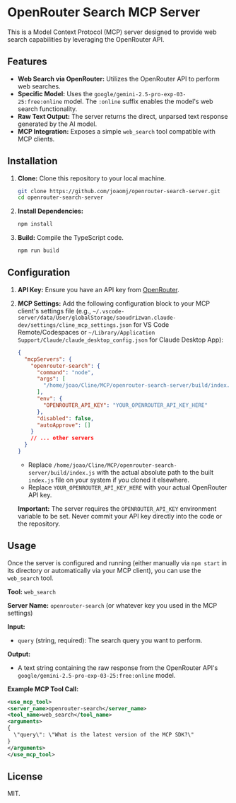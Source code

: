 # OpenRouter Search MCP Server

This is a Model Context Protocol (MCP) server designed to provide web search capabilities by leveraging the OpenRouter API.

## Features

*   **Web Search via OpenRouter:** Utilizes the OpenRouter API to perform web searches.
*   **Specific Model:** Uses the `google/gemini-2.5-pro-exp-03-25:free:online` model. The `:online` suffix enables the model's web search functionality.
*   **Raw Text Output:** The server returns the direct, unparsed text response generated by the AI model.
*   **MCP Integration:** Exposes a simple `web_search` tool compatible with MCP clients.

## Installation

1.  **Clone:** Clone this repository to your local machine.
    ```bash
    git clone https://github.com/joaomj/openrouter-search-server.git
    cd openrouter-search-server
    ```
2.  **Install Dependencies:**
    ```bash
    npm install
    ```
3.  **Build:** Compile the TypeScript code.
    ```bash
    npm run build
    ```

## Configuration

1.  **API Key:** Ensure you have an API key from [OpenRouter](https://openrouter.ai/).
2.  **MCP Settings:** Add the following configuration block to your MCP client's settings file (e.g., `~/.vscode-server/data/User/globalStorage/saoudrizwan.claude-dev/settings/cline_mcp_settings.json` for VS Code Remote/Codespaces or `~/Library/Application Support/Claude/claude_desktop_config.json` for Claude Desktop App):

    ```json
    {
      "mcpServers": {
        "openrouter-search": {
          "command": "node",
          "args": [
            "/home/joao/Cline/MCP/openrouter-search-server/build/index.js"
          ],
          "env": {
            "OPENROUTER_API_KEY": "YOUR_OPENROUTER_API_KEY_HERE"
          },
          "disabled": false,
          "autoApprove": []
        }
        // ... other servers
      }
    }
    ```

    *   Replace `/home/joao/Cline/MCP/openrouter-search-server/build/index.js` with the actual absolute path to the built `index.js` file on your system if you cloned it elsewhere.
    *   Replace `YOUR_OPENROUTER_API_KEY_HERE` with your actual OpenRouter API key.

    **Important:** The server requires the `OPENROUTER_API_KEY` environment variable to be set. Never commit your API key directly into the code or the repository.

## Usage

Once the server is configured and running (either manually via `npm start` in its directory or automatically via your MCP client), you can use the `web_search` tool.

**Tool:** `web_search`

**Server Name:** `openrouter-search` (or whatever key you used in the MCP settings)

**Input:**
*   `query` (string, required): The search query you want to perform.

**Output:**
*   A text string containing the raw response from the OpenRouter API's `google/gemini-2.5-pro-exp-03-25:free:online` model.

**Example MCP Tool Call:**

```xml
<use_mcp_tool>
<server_name>openrouter-search</server_name>
<tool_name>web_search</tool_name>
<arguments>
{
  \"query\": \"What is the latest version of the MCP SDK?\"
}
</arguments>
</use_mcp_tool>
```

## License
MIT.
